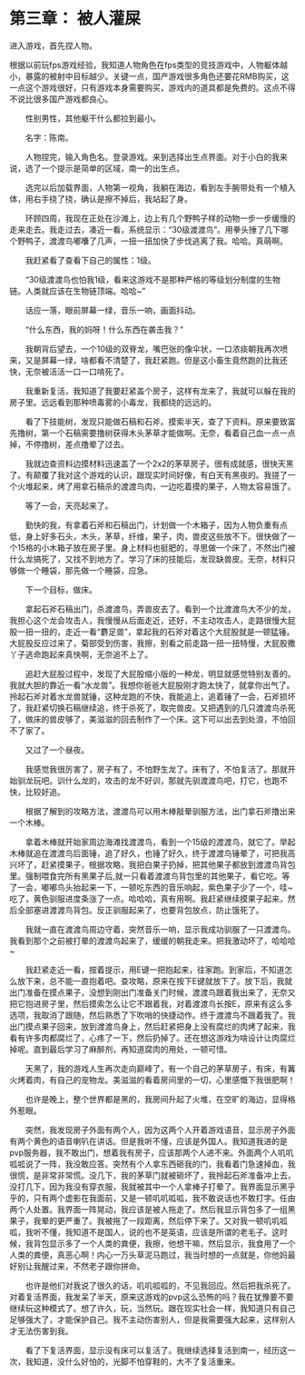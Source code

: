 # 第三章： 被人灌屎

   进入游戏，首先捏人物。

   根据以前玩fps游戏经验，我知道人物角色在fps类型的竞技游戏中，人物躯体越小，暴露的被射中目标越少。关键一点，国产游戏很多角色还要花RMB购买，这一点这个游戏很好，只有游戏本身需要购买，游戏内的道具都是免费的。这点不得不说比很多国产游戏都良心。

　　性别男性，其他躯干什么都拉到最小。

　　名字：陈南。

　　人物捏完，输入角色名。登录游戏。来到选择出生点界面。对于小白的我来说，选了一个提示是简单的区域，南一的出生点。

　　选完以后加载界面，人物第一视角，我躺在海边，看到左手腕带处有一个植入体，用右手挠了挠，确认是擦不掉后，我站起了身。

　　环顾四周，我现在正处在沙滩上，边上有几个野鸭子样的动物一步一步缓慢的走来走去。我走过去，凑近一看，系统显示：“30级渡渡鸟”。用拳头捶了几下哪个野鸭子，渡渡鸟嘟囔了几声，一扭一扭加快了步伐逃离了我。哈哈。真萌啊。

　　我赶紧看了查看下自己的属性：1级。

　　“30级渡渡鸟也怕我1级，看来这游戏不是那种严格的等级划分制度的生物链。人类就应该在生物链顶端。哈哈~”

　　话应一落，眼前屏幕一绿，音乐一响，画面抖动。

　　“什么东西，我的妈呀！什么东西在袭击我？”

　　我朝背后望去，一个10级的双脊龙，嘴巴张的像伞状，一口浓痰朝我再次喷来，又是屏幕一绿，啥都看不清楚了，我赶紧跑。但是这小畜生竟然跑的比我还快，无奈被活活一口一口啃死了。

　　我重新复活，我知道了我要赶紧盖个房子，这样有龙来了，我就可以躲在我的房子里。远远看到那种喷毒雾的小毒龙，我都绕的远远的。

　　看了下技能树，发现只能做石稿和石斧。摸索半天，查了下资料。原来要致富先撸树，第一个石稿需要撸树获得木头茅草才能做啊。无奈，看着自己血一点一点掉，不停撸树，差点撸晕了过去。

　　我就边查资料边摸材料迅速盖了一个2x2的茅草房子。很有成就感，很快天黑了。有颠覆了我对这个游戏的认识，跟现实时间好像，有白天有黑夜的。我搓了一个火堆起来，烤了用拿石稿杀的渡渡鸟肉，一边吃着摸的果子，人物太容易饿了。

　　等了一会，天亮起来了。

　　勤快的我，有拿着石斧和石稿出门，计划做一个木箱子，因为人物负重有点低，身上好多石头，木头，茅草，纤维，果子，肉，兽皮这些放不下。很快做了一个15格的小木箱子放在房子里。身上材料也挺肥的，寻思做一个床了，不然出门被什么龙搞死了，又找不到地方了。学习了床的技能后，发现缺兽皮。无奈，材料只够做一个睡袋，那先做一个睡袋，应急。

　　下一个目标，做床。

　　拿起石斧石稿出门，杀渡渡鸟，弄兽皮去了。看到一个比渡渡鸟大不少的龙，我担心这个龙会攻击人，我慢慢从后面走近，还好，不主动攻击人，走路很慢大屁股一扭一扭的，走近一看“麝足兽”，拿起我的石斧对着这个大屁股就是一顿猛锤。大屁股反应过来了，菊部受到伤害，我擦，别看之前走路一扭一扭特慢，大屁股撒丫子逃命跑起来真快啊，无奈追不上了。

　　追赶大屁股过程中，发现了大屁股缩小版的一种龙，明显就感觉特别友善的。我就大胆的靠近一看“水龙兽”。我想你爸爸大屁股刚才跑太快了，就拿你出气了。拎起石斧对着水龙兽就锤，这种龙跑的不快，我能追上，追着锤了一会，石斧损坏了，我赶紧切换石稿继续追，终于杀死了，取完兽皮。又把遇到的几只渡渡鸟杀死了，做床的兽皮够了，美滋滋的回去制作了一个床。这下可以出去到处浪，不怕回不了家了。

　　又过了一个昼夜。

　　我感觉我很厉害了，房子有了，不怕野生龙了。床有了，不怕复活了。那就开始驯龙玩吧。训什么龙的，攻击的龙不好训，那就先驯渡渡鸟吧，打它，也跑不快，比较好追。

　　根据了解到的攻略方法，渡渡鸟可以用木棒敲晕驯服方法，出门拿石斧撸出来一个木棒。

　　拿着木棒就开始家周边海滩找渡渡鸟，看到一个15级的渡渡鸟，就它了。举起木棒就追在渡渡鸟后面锤，追了好久，也锤了好久，终于渡渡鸟锤晕了，可把我高兴坏了，赶紧摸果子，根据攻略，我把白果子扔掉，把其他果子都放到渡渡鸟背包里。强制喂食完所有黑果子后,就一只看着渡渡鸟背包里的其他果子，看它吃。等了一会，嘟嘟鸟头抬起来一下，一顿吃东西的音乐响起，紫色果子少了一个，哇~吃了，黄色驯服进度条涨了一点。哈哈哈，真有用啊。我赶紧继续摸果子起来，然后全部塞进渡渡鸟背包。反正驯服起来了，也要背包放点，防止饿死了。

　　我就一直在渡渡鸟周边守着，突然音乐一响，显示我成功驯服了一只渡渡鸟。我看到那个之前被打晕的渡渡鸟起来了，缓缓的朝我走来。把我激动坏了，哈哈哈~

　　我赶紧走近一看，按着提示，用E键一把抱起来，往家跑。到家后，不知道怎么放下来，总不能一直抱着吧。查攻略，原来在按下E键就放下了。放下后，我就出门准备在摸点果子，没想到刚出门准备关门时候，渡渡鸟跟着我出来了，无奈又把它抱进房子里，然后摸索怎么让它不跟着我，对着渡渡鸟长按E，原来有这么多选项，我取消了跟随，然后熟悉了下吹哨的快捷动作。终于渡渡鸟不跟着我了。我出门摸点果子回来，放到渡渡鸟身上，然后赶紧把身上没有腐烂的肉烤了起来，我看有许多肉都腐烂了，心疼了一下，然后扔掉了。还在想这游戏为啥设计让肉腐烂掉呢。直到最后学习了麻醉剂，再知道腐肉的用处，一顿可惜。

　　天黑了，我的游戏人生再次走向巅峰了，有一个自己的茅草房子，有床，有篝火烤着肉，有自己的宠物龙。美滋滋的看着房间里的一切，心里感慨下我很肥啊！

　　也许是晚上，整个世界都是黑的，我房间升起了火堆，在空旷的海边，显得格外惹眼。

　　突然，我发现房子外面有两个人，因为这两个人开着游戏语音，显示房子外面有两个黄色的语音喇叭在讲话。但是我听不懂，应该是外国人。我知道我进的是pvp服务器，我不敢出门，想着我有房子，应该那两个人进不来。外面两个人叽叽呱呱说了一阵，我没敢应答。突然有个人拿东西砸我的门，我看着门急速掉血，我很慌，是非常非常慌。没几下，我的茅草门就被砸坏了，我拎起石斧准备冲上去，没打几下，因为我没有穿衣服，我就被其中一个人拿棒子打晕了。我界面显示黑乎乎的，只有两个虚影在我面前，又是一顿叽叽呱呱，我不敢说话也不敢打字。任由两个人处置。我界面一阵晃动，我应该是被人拖走了。然后我显示背包多了一组黑果子，我晕的更严重了。我被拖了一段距离，然后停下来了。又对我一顿叽叽呱呱，我听不懂，我知道不是国人，说的也不是英语，应该是所谓的老毛子。这时候，我背包显示多了一个人类的粪便，我擦，他想干嘛，然后显示，我食用了一个人类的粪便，真恶心啊！内心一万头草泥马跑过，我当时想的一点就是，你他妈最好别让我醒过来，不然老子跟你拼命。

　　也许是他们对我说了很久的话，叽叽呱呱的，不见我回应。然后把我杀死了。对着复活界面，我发呆了半天，原来这游戏的pvp这么恐怖的吗？我在犹豫要不要继续玩这种模式了。想了许久，玩，当然玩。跟在现实社会一样，我知道只有自己足够强大了，才能保护自己。我不主动伤害别人，但是我需要强大起来，这样别人才无法伤害到我。

　　看了下复活界面，显示没有床可以复活了。我继续选择复活到南一，经历这一次，我知道，没什么好怕的，光脚不怕穿鞋的，大不了复活重来。


